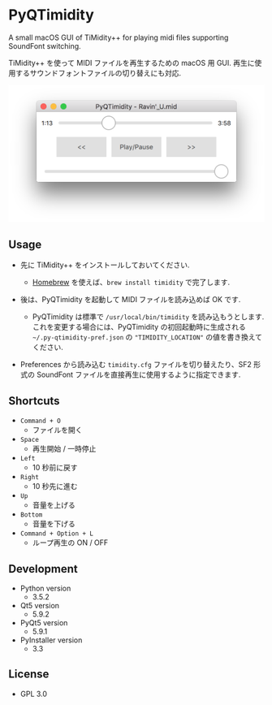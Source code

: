 PyQTimidity
===========

A small macOS GUI of TiMidity++ for playing midi files supporting SoundFont switching.

TiMidity++ を使って MIDI ファイルを再生するための macOS 用 GUI. 再生に使用するサウンドフォントファイルの切り替えにも対応.

![Screen](./images/screen.png)

Usage
-----

*  先に TiMidity++ をインストールしておいてください.
    -  [Homebrew](https://brew.sh/index_ja.html) を使えば、`brew install timidity` で完了します.
    
*  後は、PyQTimidity を起動して MIDI ファイルを読み込めば OK です.
    -  PyQTimidity は標準で `/usr/local/bin/timidity` を読み込もうとします. これを変更する場合には、PyQTimidity の初回起動時に生成される `~/.py-qtimidity-pref.json` の `"TIMIDITY_LOCATION"` の値を書き換えてください.
    
*  Preferences から読み込む `timidity.cfg` ファイルを切り替えたり、SF2 形式の SoundFont ファイルを直接再生に使用するように指定できます.
    
Shortcuts
---------

*  `Command + O`
    -  ファイルを開く
*  `Space`
    -  再生開始 / 一時停止
*  `Left`
    -  10 秒前に戻す
*  `Right`
    -  10 秒先に進む
*  `Up`
    -  音量を上げる
*  `Bottom`
    -  音量を下げる
*  `Command + Option + L`
    -  ループ再生の ON / OFF

Development
-----------

*  Python version
    -  3.5.2
*  Qt5 version
    -  5.9.2
*  PyQt5 version
    -  5.9.1
*  PyInstaller version
    -  3.3

License
-------

*  GPL 3.0

